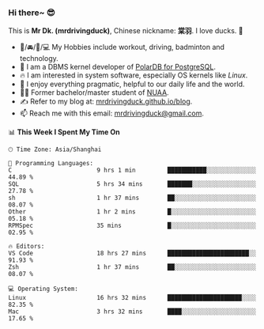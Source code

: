 ### Hi there~ 😎

This is **Mr Dk. (mrdrivingduck)**, Chinese nickname: **棠羽**. I love ducks. 🦆

- 💪/🚘/🏸/💻 My Hobbies include workout, driving, badminton and technology.
- 🍊 I am a DBMS kernel developer of [PolarDB for PostgreSQL](https://github.com/ApsaraDB/PolarDB-for-PostgreSQL).
- 🔥 I am interested in system software, especially OS kernels like *Linux*.
- 🔧 I enjoy everything pragmatic, helpful to our daily life and the world.
- 👨‍🎓 Former bachelor/master student of [NUAA](https://en.wikipedia.org/wiki/Nanjing_University_of_Aeronautics_and_Astronautics).
- ✍ Refer to my blog at: [mrdrivingduck.github.io/blog](https://mrdrivingduck.github.io/blog/).
- 📫 Reach me with this email: [mrdrivingduck@gmail.com](mailto:mrdrivingduck@gmail.com).

<!--START_SECTION:waka-->
📊 **This Week I Spent My Time On** 

```text
🕑︎ Time Zone: Asia/Shanghai

💬 Programming Languages: 
C                        9 hrs 1 min         ███████████░░░░░░░░░░░░░░   44.89 % 
SQL                      5 hrs 34 mins       ███████░░░░░░░░░░░░░░░░░░   27.78 % 
sh                       1 hr 37 mins        ██░░░░░░░░░░░░░░░░░░░░░░░   08.07 % 
Other                    1 hr 2 mins         █░░░░░░░░░░░░░░░░░░░░░░░░   05.18 % 
RPMSpec                  35 mins             █░░░░░░░░░░░░░░░░░░░░░░░░   02.95 % 

🔥 Editors: 
VS Code                  18 hrs 27 mins      ███████████████████████░░   91.93 % 
Zsh                      1 hr 37 mins        ██░░░░░░░░░░░░░░░░░░░░░░░   08.07 % 

💻 Operating System: 
Linux                    16 hrs 32 mins      █████████████████████░░░░   82.35 % 
Mac                      3 hrs 32 mins       ████░░░░░░░░░░░░░░░░░░░░░   17.65 % 
```


<!--END_SECTION:waka-->

<!-- ![Mr Dk.'s GitHub Stats](https://github-readme-stats.vercel.app/api?username=mrdrivingduck&count_private&show_icons=true&theme=buefy) -->

<!-- ![Most Used Languages](https://github-readme-stats.vercel.app/api/top-langs/?username=mrdrivingduck&exclude_repo=mips32-CPU,snort-tcp-socket&theme=buefy&layout=compact&langs_count=10) -->


<!--
**mrdrivingduck/mrdrivingduck** is a ✨ _special_ ✨ repository because its `README.md` (this file) appears on your GitHub profile.

Here are some ideas to get you started:

- 🔭 I’m currently working on ...
- 🌱 I’m currently learning ...
- 👯 I’m looking to collaborate on ...
- 🤔 I’m looking for help with ...
- 💬 Ask me about ...
- 📫 How to reach me: ...
- 😄 Pronouns: ...
- ⚡ Fun fact: ...
-->
